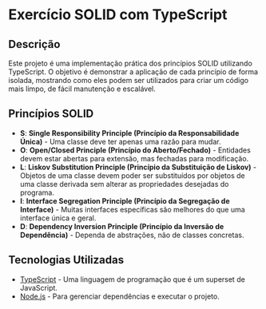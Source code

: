 # Exercício SOLID com TypeScript

## Descrição

Este projeto é uma implementação prática dos princípios SOLID utilizando TypeScript. O objetivo é demonstrar a aplicação de cada princípio de forma isolada, mostrando como eles podem ser utilizados para criar um código mais limpo, de fácil manutenção e escalável.

## Princípios SOLID

- **S**: **Single Responsibility Principle (Princípio da Responsabilidade Única)** - Uma classe deve ter apenas uma razão para mudar.
- **O**: **Open/Closed Principle (Princípio do Aberto/Fechado)** - Entidades devem estar abertas para extensão, mas fechadas para modificação.
- **L**: **Liskov Substitution Principle (Princípio da Substituição de Liskov)** - Objetos de uma classe devem poder ser substituídos por objetos de uma classe derivada sem alterar as propriedades desejadas do programa.
- **I**: **Interface Segregation Principle (Princípio da Segregação de Interface)** - Muitas interfaces específicas são melhores do que uma interface única e geral.
- **D**: **Dependency Inversion Principle (Princípio da Inversão de Dependência)** - Dependa de abstrações, não de classes concretas.

## Tecnologias Utilizadas

- [TypeScript](https://www.typescriptlang.org/) - Uma linguagem de programação que é um superset de JavaScript.
- [Node.js](https://nodejs.org/) - Para gerenciar dependências e executar o projeto.
